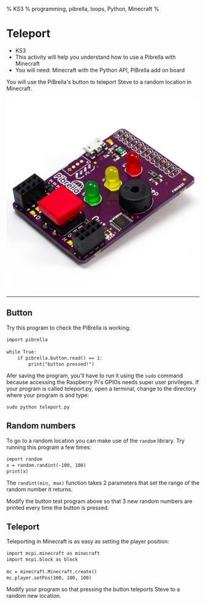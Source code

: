 % KS3
% programming, pibrella, loops, Python, Minecraft
%

# Teleport

* KS3
* This activity will help you understand how to use a Pibrella with Minecraft
* You will need: Minecraft with the Python API, PiBrella add on board

You will use the PiBrella's button to teleport Steve to a random location in
Minecraft.

![pibrella](pibrella.jpg)

----

## Button

Try this program to check the PiBrella is working:

~~~ { .python }
import pibrella

while True:
	if pibrella.button.read() == 1:
        print("button pressed!")
~~~

Afer saving the program, you'll have to run it using the `sudo` command because
accessing the Raspberry Pi's GPIOs needs super user privileges. If your program
is called teleport.py, open a terminal, change to the directory where your
program is and type:

    sudo python teleport.py

## Random numbers

To go to a random location you can make use of the `random` library.
Try running this program a few times:

~~~ { .python }
import random
x = random.randint(-100, 100)
print(x)
~~~

The `randint(min, max)` function takes 2 parameters that set the range of the random number it returns.

Modify the button test program above so that 3 new random numbers are printed
every time the button is pressed. 

## Teleport

Teleporting in Minecraft is as easy as setting the player position:

~~~ { .python }
import mcpi.minecraft as minecraft
import mcpi.block as block

mc = minecraft.Minecraft.create()
mc.player.setPos(100, 100, 100)
~~~

Modify your program so that pressing the button teleports Steve to a random new
location.
